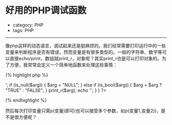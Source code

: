 # 好用的PHP调试函数
- category: PHP
- tags: PHP

---

像php这样的动态语言，调试起来还是挺麻烦的。我们经常需要打印运行中的一些变量来判断程序是否有错误，然而变量是有很多类型的。一般的字符串、数字等可以直接echo/print，数组就print_r，对象呢？其实print_r也是可以打印对象的。为了方便，我常常会定义一个简单地函数来处理这些事情：

{% highlight php %}
<?php
    function p($data1 = null) {
        $args = func_get_args();
        foreach ($args as $arg) {
            echo '<pre>';
            if (is_null($arg)) {
                $arg = "NULL";
            } else if (is_bool($arg)) {
                $arg = $arg ? "TRUE" : "FALSE";
            }
            print_r($arg);
            echo '</pre>';
        }
    }
?>
{% endhighlight %}

然后每次打印变量只需p(变量)即可(也可以接受多个参数，如p(变量1,变量2))，是不是很方便呢？